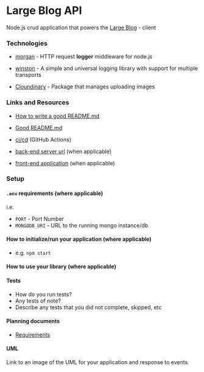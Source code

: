 # Large Blog API

<!-- Description (No need for a header here) -->

Node.js crud application that powers the [Large Blog](#) - client

### Technologies

- [morgan](https://www.npmjs.com/package/morgan) - HTTP request **logger** middleware for node.js

- [winston](https://www.npmjs.com/package/winston) - A simple and universal logging library with support for multiple transports
- [Cloundinary](https://www.npmjs.com/package/cloudinary) - Package that manages uploading images

### Links and Resources

- [How to write a good README.md](https://flower.codes/writing-a-damn-good-readme-file/)
- [Good README.md](https://github.com/fzaninotto/Faker)

- [ci/cd](http://xyz.com) (GitHub Actions)
- [back-end server url](http://xyz.com) (when applicable)
- [front-end application](http://xyz.com) (when applicable)

### Setup

#### `.env` requirements (where applicable)

i.e.

- `PORT` - Port Number
- `MONGODB_URI` - URL to the running mongo instance/db

#### How to initialize/run your application (where applicable)

- e.g. `npm start`

#### How to use your library (where applicable)

#### Tests

- How do you run tests?
- Any tests of note?
- Describe any tests that you did not complete, skipped, etc

#### Planning documents

- [Requirements](./requirement)

#### UML

Link to an image of the UML for your application and response to events
